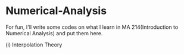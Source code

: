 # Numerical-Analysis
For fun, I'll write some codes on what I learn in MA 214(Introduction to Numerical Analysis) and put them here.

(i) Interpolation Theory
